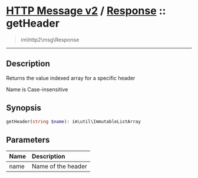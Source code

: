 # [HTTP Message v2](http2.md) / [Response](http2-Response.md) :: getHeader
 > im\http2\msg\Response
____

## Description
Returns the value indexed array for a specific header

Name is Case-insensitive

## Synopsis
```php
getHeader(string $name): im\util\ImmutableListArray
```

## Parameters
| Name | Description |
| :--- | :---------- |
| name | Name of the header |
